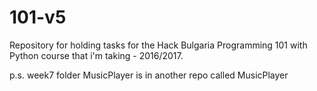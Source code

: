 # 101-v5

Repository for holding tasks for the Hack Bulgaria Programming 101 with Python course that i'm taking - 2016/2017.

p.s. week7 folder MusicPlayer is in another repo called MusicPlayer 
